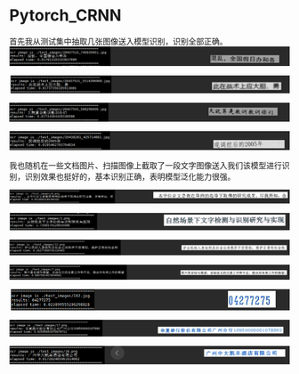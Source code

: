 # Pytorch_CRNN

首先我从测试集中抽取几张图像送入模型识别，识别全部正确。
![](./image_show/522.png)

![](./image_show/523.png)

![](./image_show/524.png)

![](./image_show/525.png)

我也随机在一些文档图片、扫描图像上截取了一段文字图像送入我们该模型进行识别，识别效果也挺好的，基本识别正确，表明模型泛化能力很强。

![](./image_show/518.png)

![](./image_show/519.png)

![](./image_show/520.png)

![](./image_show/521.png)

![](./image_show/526.png)

![](./image_show/527.png)

![](./image_show/528.png)
